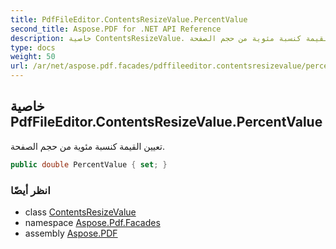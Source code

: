 ```yaml
---
title: PdfFileEditor.ContentsResizeValue.PercentValue
second_title: Aspose.PDF for .NET API Reference
description: خاصية ContentsResizeValue. تعيين القيمة كنسبة مئوية من حجم الصفحة
type: docs
weight: 50
url: /ar/net/aspose.pdf.facades/pdffileeditor.contentsresizevalue/percentvalue/
---
```

## خاصية PdfFileEditor.ContentsResizeValue.PercentValue

تعيين القيمة كنسبة مئوية من حجم الصفحة.

```csharp
public double PercentValue { set; }
```

### انظر أيضًا

* class [ContentsResizeValue](../)
* namespace [Aspose.Pdf.Facades](../../../aspose.pdf.facades/)
* assembly [Aspose.PDF](../../../)